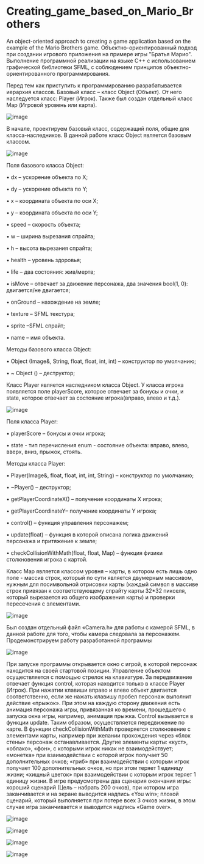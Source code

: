 # Creating_game_based_on_Mario_Brothers
An object-oriented approach to creating a game application based on the example of the Mario Brothers game.
Объектно-ориентированный подход при создании игрового приложения на примере игры "Братья Марио".
Выполнение программной реализации на языке С++ с использованием графической библиотеки SFML, с соблюдением принципов объектно-ориентированного программирования.

Перед тем как приступить к программированию разрабатывается иерархия классов. Базовый класс – класс Object (Объект). От него наследуется класс: Player (Игрок). Также был создан отдельный класс Map (Игровой уровень или карта).

![image](https://github.com/Sazerfai/Creating_game_based_on_Mario_Brothers/assets/79790554/b3552d0e-f2ee-47d8-8ec6-91ad8984b020)

В начале, проектируем базовый класс, содержащий поля, общие для класса-наследников.
В данной работе класс Object является базовым классом.

![image](https://github.com/Sazerfai/Creating_game_based_on_Mario_Brothers/assets/79790554/8b582f7f-f45c-4656-b974-98c69dd4cda1)

Поля базового класса Object:

•	dx – ускорение объекта по X;

•	dy – ускорение объекта по Y;

•	x – координата объекта по оси Х; 

•	y – координата объекта по оси Y;

•	speed – скорость объекта;

•	w – ширина вырезания спрайта;

•	h – высота вырезания спрайта;

•	health – уровень здоровья;

•	life – два состояния: жив/мертв;

•	isMove – отвечает за движение персонажа, два значения bool(1, 0): двигается/не двигается;

•	onGround – нахождение на земле;

•	texture – SFML текстура;

•	sprite –SFML спрайт;

•	name – имя объекта.

 Методы базового класса Object:
 
•	Object (Image&, String, float, float, int, int) – конструктор по умолчанию;

•	~ Object () – деструктор;

Класс Player является наследником класса Object. У класса игрока появляется поле playerScore, которое отвечает за бонусы и очки, и state, которое отвечает за состояние игрока(вправо, влево и т.д.).

![image](https://github.com/Sazerfai/Creating_game_based_on_Mario_Brothers/assets/79790554/eb808232-a441-4550-9e28-9d7b4c1b43be)

Поля класса Player:

•	playerScore – бонусы и очки игрока;

•	state - тип перечисления enum - состояние объекта: вправо, влево, вверх, вниз, прыжок, стоять.

Методы класса Player:

•	Player(Image&, float, float, int, int, String) – конструктор по умолчанию;

•	~Player() – деструктор;

•	getPlayerCoordinateX() – получение координаты Х игрока;

•	getPlayerCoordinateY– получение координаты Y игрока;

•	control() – функция управления персонажем;

•	update(float) – функция в которой описана логика движений персонажа и притяжение к земле;

•	checkCollisionWithMath(float, float, Map) – функция физики столкновения игрока с картой.


Класс Map является классом уровня – карты, в котором есть лишь одно поле - массив строк, который по сути является двумерным массивом, нужным для посимвольной отрисовки карты (каждый символ в массиве строк привязан к соответствующему спрайту карты 32*32 пикселя, который вырезается из общего изображения карты) и проверки пересечения с элементами.

![image](https://github.com/Sazerfai/Creating_game_based_on_Mario_Brothers/assets/79790554/80678d80-3946-4a4d-9550-ef5d4e5eb78a)

Был создан отдельный файл «Camera.h» для работы с камерой SFML, в данной работе для того, чтобы камера следовала за персонажем. 
Продемонстрируем работу разработанной программы

![image](https://github.com/Sazerfai/Creating_game_based_on_Mario_Brothers/assets/79790554/4ffcb277-891f-4623-9746-9d7bedae3cf5)

При запуске программы открывается окно с игрой, в которой персонаж находится на своей стартовой позиции.
Управление объектом осуществляется с помощью стрелок на клавиатуре. За передвижение отвечает функция control, которая находится только в классе Player (Игрок). При нажатии клавиши вправо и влево объект двигается соответственно, если же нажать клавишу пробел персонаж выполнит действие «прыжок». При этом на каждую сторону движения есть анимация персонажа игры, привязанная ко времени, прошедшего с запуска окна игры, например, анимация прыжка. Control вызывается в функции update. Таким образом, осуществляется передвижение по карте. В функции checkCollisionWithMath проверяется столкновение с элементами карты, например при желании прохождения через «блок стены» персонаж останавливается. Другие элементы карты: «куст», «облако», «фон», с которыми игрок никак не взаимодействует; «монетка» при взаимодействии с которой игрок получает 50 дополнительных очков; «гриб» при взаимодействии с которым игрок получает 100 дополнительных очков, но при этом теряет 1 единицу жизни; «хищный цветок» при взаимодействии с которым игрок теряет 1 единицу жизни.
В игре предусмотрены два сценария окончания игры: хороший сценарий (Цель – набрать 200 очков), при котором игра заканчивается и на экране выводится надпись «You win»; плохой сценарий, который выполняется при потере всех 3 очков жизни, в этом случае игра заканчивается и выводится надпись «Game over».

![image](https://github.com/Sazerfai/Creating_game_based_on_Mario_Brothers/assets/79790554/4f99988d-1422-403e-9ca1-9abbb4334a22)


![image](https://github.com/Sazerfai/Creating_game_based_on_Mario_Brothers/assets/79790554/64609c1f-3ff0-4c76-95af-baabc9ad1e97)


![image](https://github.com/Sazerfai/Creating_game_based_on_Mario_Brothers/assets/79790554/b6f9ad8e-79c9-45e5-99cd-bf6af510c376)


 ![image](https://github.com/Sazerfai/Creating_game_based_on_Mario_Brothers/assets/79790554/302392a6-5fca-4539-91f4-e4ffa4e1343c)
